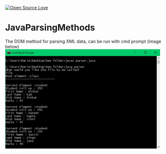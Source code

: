 [![Open Source Love](https://badges.frapsoft.com/os/v1/open-source.svg?v=103)](https://github.com/ellerbrock/open-source-badges/)
# JavaParsingMethods

The DOM method for parsing XML data, can be run with cmd prompt (image below)
<br><img align="top" width="500" src="runwithcmd/parsing.jpg" alt="http://goodtoknow.media.ipcdigital.co.uk" />
